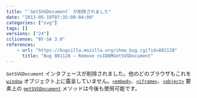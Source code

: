 ```yaml
---
title: "`GetSVGDocument` が削除されました"
date: "2013-05-19T07:35:00-04:00"
categories: ["svg"]
tags: []
versions: ["24"]
cclicense: "BY-SA 3.0"
references:
    - url: "https://bugzilla.mozilla.org/show_bug.cgi?id=881128"
      title: "Bug 881128 – Remove nsIDOMGetSVGDocument"
---
```

`GetSVGDocument` インタフェースが削除されました。他のどのブラウザもこれを [`window`](https://developer.mozilla.org/ja/docs/Web/API/window) オブジェクト上に露呈していません。[`<embed>`](https://developer.mozilla.org/ja/docs/Web/HTML/Element/embed)、[`<iframe>`](https://developer.mozilla.org/ja/docs/Web/HTML/Element/iframe)、[`<object>`](https://developer.mozilla.org/ja/docs/Web/HTML/Element/object) 要素上の [`getSVGDocument`](https://developer.mozilla.org/ja/docs/Web/SVG/Scripting#_.E6.96.87.E6.9B.B8.E9.96.93.E3.81.AE.E3.82.B9.E3.82.AF.E3.83.AA.E3.83.97.E3.83.86.E3.82.A3.E3.83.B3.E3.82.B0_-_.E5.9F.8B.E3.82.81.E8.BE.BC.E3.81.BF_SVG_.E3.81.AE.E5.8F.82.E7.85.A7_) メソッドは今後も使用可能です。
